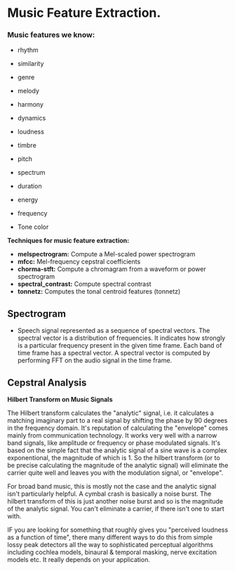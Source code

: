 # Music Feature Extraction. 

### Music features we know:

- rhythm 
- similarity
- genre
- melody
- harmony 
- dynamics

- loudness
- timbre
- pitch
- spectrum 
- duration 
- energy 
- frequency
- Tone color 

**Techniques for music feature extraction:**


- **melspectrogram:** Compute a Mel-scaled power spectrogram
- **mfcc:** Mel-frequency cepstral coefficients
- **chorma-stft:** Compute a chromagram from a waveform or power spectrogram
- **spectral_contrast:** Compute spectral contrast
- **tonnetz:** Computes the tonal centroid features (tonnetz)


## Spectrogram

- Speech signal represented as a sequence of spectral vectors. The spectral vector is a distribution of frequencies. It indicates how strongly is a particular frequency present in the given time frame. Each band of time frame has a spectral vector. A spectral vector is computed by performing FFT on the audio signal in the time frame. 


## Cepstral Analysis

**Hilbert Transform on Music Signals**

The Hilbert transform calculates the "analytic" signal, i.e. it calculates a matching imaginary part to a real signal by shifting the phase by 90 degrees in the frequency domain. It's reputation of calculating the "envelope" comes mainly from communication technology. It works very well with a narrow band signals, like amplitude or frequency or phase modulated signals. It's based on the simple fact that the analytic signal of a sine wave is a complex exponentional, the magnitude of which is 1. So the hilbert transform (or to be precise calculating the magnitude of the analytic signal) will eliminate the carrier quite well and leaves you with the modulation signal, or "envelope".

For broad band music, this is mostly not the case and the analytic signal isn't particularly helpful. A cymbal crash is basically a noise burst. The hilbert transform of this is just another noise burst and so is the magnitude of the analytic signal. You can't eliminate a carrier, if there isn't one to start with.

IF you are looking for something that roughly gives you "perceived loudness as a function of time", there many different ways to do this from simple lossy peak detectors all the way to sophisticated perceptual algorithms including cochlea models, binaural & temporal masking, nerve excitation models etc. It really depends on your application.

